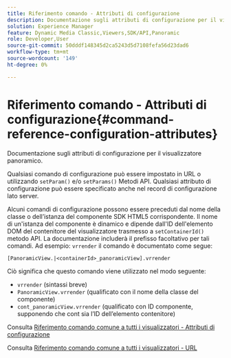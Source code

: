```yaml
---
title: Riferimento comando - Attributi di configurazione
description: Documentazione sugli attributi di configurazione per il visualizzatore panoramico.
solution: Experience Manager
feature: Dynamic Media Classic,Viewers,SDK/API,Panoramic
role: Developer,User
source-git-commit: 50dddf148345d2ca5243d5d7108fefa56d23dad6
workflow-type: tm+mt
source-wordcount: '149'
ht-degree: 0%

---
```


# Riferimento comando - Attributi di configurazione{#command-reference-configuration-attributes}

Documentazione sugli attributi di configurazione per il visualizzatore panoramico.

Qualsiasi comando di configurazione può essere impostato in URL o utilizzando `setParam()` e/o `setParams()` Metodi API. Qualsiasi attributo di configurazione può essere specificato anche nel record di configurazione lato server.

Alcuni comandi di configurazione possono essere preceduti dal nome della classe o dell’istanza del componente SDK HTML5 corrispondente. Il nome di un&#39;istanza del componente è dinamico e dipende dall&#39;ID dell&#39;elemento DOM del contenitore del visualizzatore trasmesso a `setContainerId()` metodo API. La documentazione includerà il prefisso facoltativo per tali comandi. Ad esempio: `vrrender` il comando è documentato come segue:

```
[PanoramicView.|<containerId>_panoramicView].vrrender
```

Ciò significa che questo comando viene utilizzato nel modo seguente:

* `vrrender` (sintassi breve)
* `PanoramicView.vrrender` (qualificato con il nome della classe del componente)
* `cont_panoramicView.vrrender` (qualificato con ID componente, supponendo che cont sia l’ID dell’elemento contenitore)


Consulta [Riferimento comando comune a tutti i visualizzatori - Attributi di configurazione](../../../r-html5-viewer-20-cmdref-configattrib/r-html5-viewer-20-cmdref-configattrib.md#concept-850e0f2c49b949deb7cfbfd330d329bd)

Consulta [Riferimento comando comune a tutti i visualizzatori - URL](../../../c-html5-viewer-20-cmdref-url/c-html5-viewer-20-cmdref-url.md#concept-9b337f349b7b406b8c33c7ee96b3e226)
